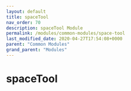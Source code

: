 ```yaml
---
layout: default
title: spaceTool 
nav_order: 70
description: spaceTool Module
permalink: /modules/common-modules/space-tool
last_modified_date: 2020-04-27T17:54:08+0000
parent: "Common Modules"
grand_parent: "Modules"
---
```


# spaceTool